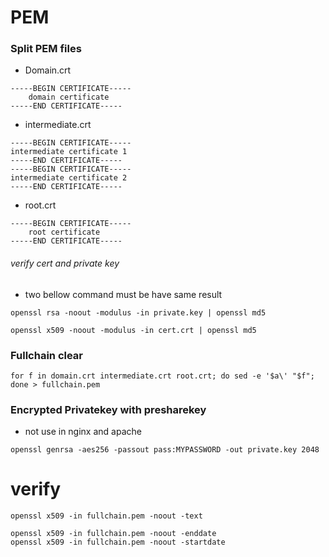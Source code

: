 # PEM

### Split PEM files
 
- Domain.crt
```
-----BEGIN CERTIFICATE-----
    domain certificate
-----END CERTIFICATE-----
```
- intermediate.crt
```
-----BEGIN CERTIFICATE-----
intermediate certificate 1
-----END CERTIFICATE-----
-----BEGIN CERTIFICATE-----
intermediate certificate 2 
-----END CERTIFICATE-----
```
- root.crt
```   
-----BEGIN CERTIFICATE-----
    root certificate
-----END CERTIFICATE-----
```

###### verify cert and private key
- two bellow command must be have same result
```
openssl rsa -noout -modulus -in private.key | openssl md5
```
```
openssl x509 -noout -modulus -in cert.crt | openssl md5
```

### Fullchain clear
```
for f in domain.crt intermediate.crt root.crt; do sed -e '$a\' "$f"; done > fullchain.pem
```

### Encrypted Privatekey with presharekey
- not use in nginx and apache
```
openssl genrsa -aes256 -passout pass:MYPASSWORD -out private.key 2048
```

# verify
```
openssl x509 -in fullchain.pem -noout -text
```

```
openssl x509 -in fullchain.pem -noout -enddate
openssl x509 -in fullchain.pem -noout -startdate
```




